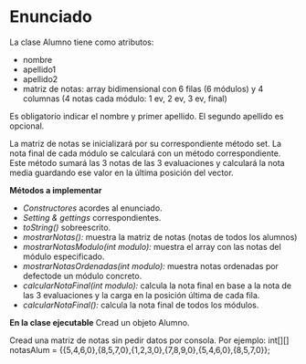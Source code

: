# Enunciado

La clase Alumno tiene como atributos: 

- nombre
- apellido1
- apellido2
- matriz de notas: array bidimensional con 6 filas (6 módulos) y 4 columnas (4 notas cada módulo: 1 ev, 2 ev, 3 ev, final)

Es obligatorio indicar el nombre y primer apellido. El segundo apellido es opcional.

La matriz de notas se inicializará por su correspondiente método set. La nota final de cada módulo se calculará con un método correspondiente. Este método sumará las 3 notas de las 3 evaluaciones y calculará la nota media guardando ese valor en la última posición del vector.

**Métodos a implementar**

- *Constructores* acordes al enunciado.
- *Setting & gettings* correspondientes.
- *toString()* sobreescrito.
- *mostrarNotas():* muestra la matriz de notas (notas de todos los alumnos)
- *mostrarNotasModulo(int modulo):* muestra el array con las notas del módulo especificado.
- *mostrarNotasOrdenadas(int modulo):* muestra notas ordenadas por defectode un módulo concreto.
- *calcularNotaFinal(int modulo):* calcula la nota final en base a la nota de las 3 evaluaciones y la carga en la posición última de cada fila.
- *calcularNotaFinal():* calcula la nota final de todos los módulos.

**En la clase ejecutable**
Cread un objeto Alumno.

Cread una matriz de notas sin pedir datos por consola. Por ejemplo:
int[][] notasAlum = {{5,4,6,0},{8,5,7,0},{1,2,3,0},{7,8,9,0},{5,4,6,0},{8,5,7,0}};



